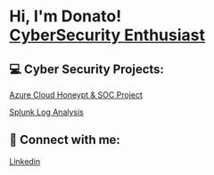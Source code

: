 <h1>Hi, I'm Donato! <br/><a href="https://github.com/DonDon693">CyberSecurity Enthusiast</a>

<h2> 💻 Cyber Security Projects:</h2>
<a href="https://github.com/DonDon693/AZURE-CLOUD-HONEYPOT-AND-SOC"> Azure Cloud Honeypt & SOC Project</a>
  
  <a href="https://docs.google.com/presentation/d/1mMv_FrAjvNcSdTFs2eYA2TY9RLvHTmxt3anXJ71R8Lg/edit?usp=sharing"> Splunk Log Analysis</a>


<h2> 🤳 Connect with me:</h2>

  <a href="https://www.linkedin.com/in/donatoleal369/"> Linkedin</a>

